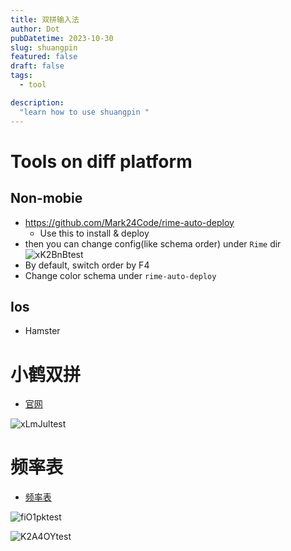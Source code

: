 ```yaml
---
title: 双拼输入法
author: Dot
pubDatetime: 2023-10-30
slug: shuangpin
featured: false
draft: false
tags:
  - tool

description:
  "learn how to use shuangpin "
---
```



# Tools on diff platform

## Non-mobie

- https://github.com/Mark24Code/rime-auto-deploy
  - Use this to install & deploy
- then you can change config(like schema order) under `Rime` dir
![xK2BnBtest](https://cdn.jsdelivr.net/gh/h3x311/upic@main/LC3/2024/xK2BnBtest.png)
- By default, switch order by F4
- Change color schema under `rime-auto-deploy`

## Ios

- Hamster

# 小鹤双拼

- [官网](https://flypy.com/)

![xLmJultest](https://cdn.jsdelivr.net/gh/h3x311/upic@main/LC3/2023/xLmJultest.png)

# 频率表

- [频率表](https://github.com/Zuoqiu-Yingyi/efficient-pinyin-keys)

![fiO1pktest](https://cdn.jsdelivr.net/gh/h3x311/upic@main/LC3/2023/fiO1pktest.png)

![K2A4OYtest](https://cdn.jsdelivr.net/gh/h3x311/upic@main/LC3/2023/K2A4OYtest.png)
